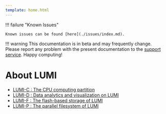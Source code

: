 ```yaml
---
template: home.html
---
```


!!! failure "Known Issues"

    Known issues can be found [here](./issues/index.md).


!!! warning
    This documentation is in beta and may frequently change. Please report any 
    problem with the present documentation to the 
    [support service](mailto:support@lumi-supercomputer.eu). Happy computing!


# About LUMI

- [LUMI-C : The CPU computing partition](computing/systems/lumic.md)
- [LUMI-D : Data analytics and visualization on LUMI](computing/systems/lumid.md)
- [LUMI-F : The flash-based storage of LUMI](storage/parallel/lumif.md)
- [LUMI-P : The parallel filesystem of LUMI](storage/parallel/lumip.md)
